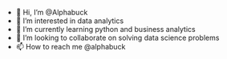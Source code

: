 - 👋 Hi, I’m @Alphabuck
- 👀 I’m interested in data analytics
- 🌱 I’m currently learning python and business analytics
- 💞️ I’m looking to collaborate on solving data science problems
- 📫 How to reach me @alphabuck

<!---
Alphabuck/Alphabuck is a ✨ special ✨ repository because its `README.md` (this file) appears on your GitHub profile.
You can click the Preview link to take a look at your changes.
--->
